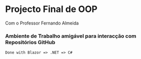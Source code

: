 <h1>Projecto Final de OOP</h1>
<p>Com o Professor Fernando Almeida</p>
<h3>Ambiente de Trabalho amigável para interacção com Repositórios GitHub</h3>
<p><code>Done with Blazor => .NET => C#</codeeeeeee></p>